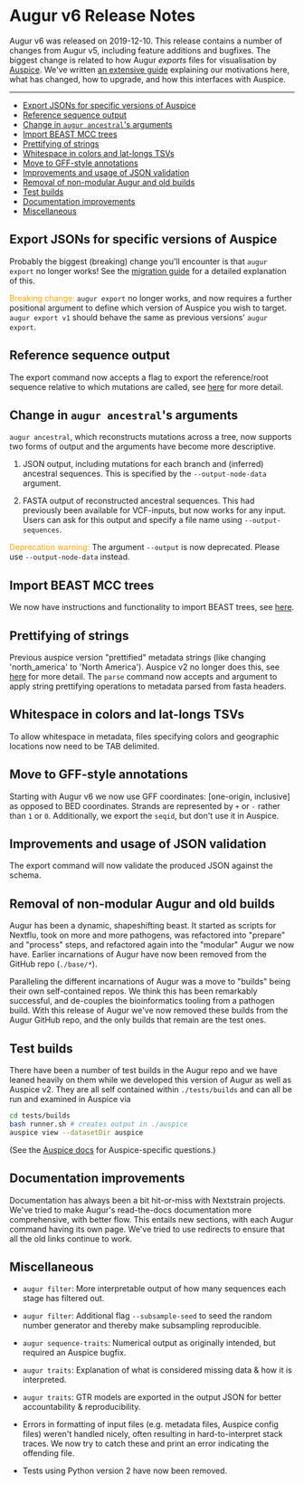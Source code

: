# Augur v6 Release Notes

Augur v6 was released on 2019-12-10.
This release contains a number of changes from Augur v5, including feature additions and bugfixes.
The biggest change is related to how Augur _exports_ files for visualisation by [Auspice](https://nextstrain.github.io/auspice/).
We've written [an extensive guide](migrating-v5-v6) explaining our motivations here, what has changed, how to upgrade, and how this interfaces with Auspice.

---

* [Export JSONs for specific versions of Auspice](#export-jsons-for-specific-versions-of-auspice)
* [Reference sequence output](#reference-sequence-output)
* [Change in `augur ancestral`'s arguments](#change-in-augur-ancestrals-arguments)
* [Import BEAST MCC trees](#import-beast-mcc-trees)
* [Prettifying of strings](#prettifying-of-strings)
* [Whitespace in colors and lat-longs TSVs](#whitespace-in-colors-lat-longs-tsvs)
* [Move to GFF-style annotations](#move-to-gff-style-annotations)
* [Improvements and usage of JSON validation](#improvements-usage-of-json-validation)
* [Removal of non-modular Augur and old builds](#removal-of-non-modular-augur-old-builds)
* [Test builds](#test-builds)
* [Documentation improvements](#documentation-improvements)
* [Miscellaneous](#miscellaneous)

## Export JSONs for specific versions of Auspice
Probably the biggest (breaking) change you'll encounter is that `augur export` no longer works!
See the [migration guide](migrating-v5-v6) for a detailed explanation of this.

<span style='color: orange'>Breaking change:</span> `augur export` no longer works, and now requires a further positional argument to define which version of Auspice you wish to target.
`augur export v1` should behave the same as previous versions' `augur export`.



## Reference sequence output
The export command now accepts a flag to export the reference/root sequence relative to which mutations are called, see [here](migrating-v5-v6.html#different-outputs) for more detail.

## Change in `augur ancestral`'s arguments

`augur ancestral`, which reconstructs mutations across a tree, now supports two forms of output and the arguments have become more descriptive.

1. JSON output, including mutations for each branch and (inferred) ancestral sequences.
This is specified by the `--output-node-data` argument.

2. FASTA output of reconstructed ancestral sequences.
This had previously been available for VCF-inputs, but now works for any input.
Users can ask for this output and specify a file name using `--output-sequences`.

<span style='color: orange'>Deprecation warning:</span> The argument `--output` is now deprecated. Please use `--output-node-data` instead.

## Import BEAST MCC trees
We now have instructions and functionality to import BEAST trees, see [here](https://docs.nextstrain.org/en/latest/augur/docs/faq/import-beast.html).

## Prettifying of strings
Previous auspice version "prettified" metadata strings (like changing 'north_america' to 'North America').
Auspice v2 no longer does this, see [here](migrating-v5-v6.html#prettifying-metadata-fields) for more detail.
The `parse` command now accepts and argument to apply string prettifying operations to metadata parsed from fasta headers.


## Whitespace in colors and lat-longs TSVs
To allow whitespace in metadata, files specifying colors and geographic locations now need to be TAB delimited.

## Move to GFF-style annotations

Starting with Augur v6 we now use GFF coordinates: [one-origin, inclusive] as opposed to BED coordinates.
Strands are represented by `+` or `-` rather than `1` or `0`.
Additionally, we export the `seqid`, but don't use it in Auspice.

## Improvements and usage of JSON validation
The export command will now validate the produced JSON against the schema.

## Removal of non-modular Augur and old builds
Augur has been a dynamic, shapeshifting beast.
It started as scripts for Nextflu, took on more and more pathogens, was refactored into "prepare" and "process" steps, and refactored again into the "modular" Augur we now have.
Earlier incarnations of Augur have now been removed from the GitHub repo (`./base/*`).

Paralleling the different incarnations of Augur was a move to "builds" being their own self-contained repos.
We think this has been remarkably successful, and de-couples the bioinformatics tooling from a pathogen build.
With this release of Augur we've now removed these builds from the Augur GitHub repo, and the only builds that remain are the test ones.

## Test builds

There have been a number of test builds in the Augur repo and we have leaned heavily on them while we developed this version of Augur as well as Auspice v2.
They are all self contained within `./tests/builds` and can all be run and examined in Auspice via

```bash
cd tests/builds
bash runner.sh # creates output in ./auspice
auspice view --datasetDir auspice
```

(See the [Auspice docs](https://nextstrain.github.io/auspice) for Auspice-specific questions.)

## Documentation improvements

Documentation has always been a bit hit-or-miss with Nextstrain projects.
We've tried to make Augur's read-the-docs documentation more comprehensive, with better flow.
This entails new sections, with each Augur command having its own page.
We've tried to use redirects to ensure that all the old links continue to work.

## Miscellaneous

* `augur filter`: More interpretable output of how many sequences each stage has filtered out.

* `augur filter`: Additional flag `--subsample-seed` to seed the random number generator and thereby make subsampling reproducible.

* `augur sequence-traits`: Numerical output as originally intended, but required an Auspice bugfix.

* `augur traits`: Explanation of what is considered missing data & how it is interpreted.

* `augur traits`: GTR models are exported in the output JSON for better accountability & reproducibility.

* Errors in formatting of input files (e.g. metadata files, Auspice config files) weren't handled nicely, often resulting in hard-to-interpret stack traces.
We now try to catch these and print an error indicating the offending file.

* Tests using Python version 2 have now been removed.

